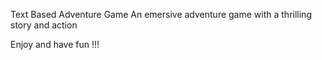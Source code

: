 Text Based Adventure Game
An emersive adventure game with a thrilling story and action

Enjoy and have fun !!!